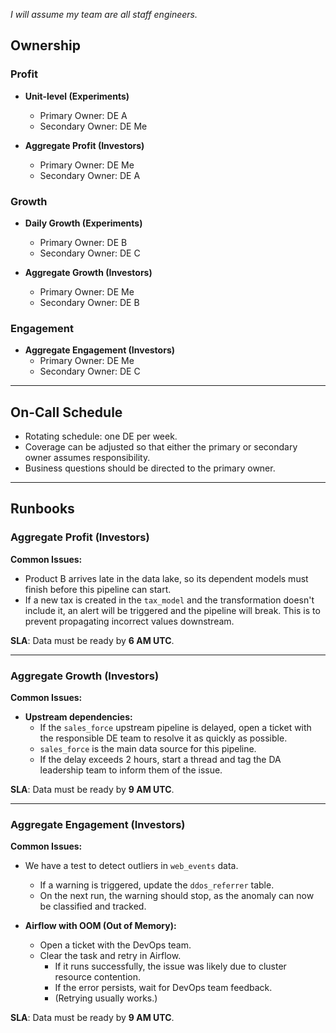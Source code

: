 *I will assume my team are all staff engineers.*

## Ownership

### Profit

- **Unit-level (Experiments)**  
  - Primary Owner: DE A  
  - Secondary Owner: DE Me

- **Aggregate Profit (Investors)**  
  - Primary Owner: DE Me  
  - Secondary Owner: DE A

### Growth

- **Daily Growth (Experiments)**  
  - Primary Owner: DE B  
  - Secondary Owner: DE C

- **Aggregate Growth (Investors)**  
  - Primary Owner: DE Me  
  - Secondary Owner: DE B

### Engagement

- **Aggregate Engagement (Investors)**  
  - Primary Owner: DE Me  
  - Secondary Owner: DE C

---

## On-Call Schedule

- Rotating schedule: one DE per week.  
- Coverage can be adjusted so that either the primary or secondary owner assumes responsibility.  
- Business questions should be directed to the primary owner.

---

## Runbooks

### Aggregate Profit (Investors)

**Common Issues:**

- Product B arrives late in the data lake, so its dependent models must finish before this pipeline can start.
- If a new tax is created in the `tax_model` and the transformation doesn't include it, an alert will be triggered and the pipeline will break. This is to prevent propagating incorrect values downstream.

**SLA**: Data must be ready by **6 AM UTC**.

---

### Aggregate Growth (Investors)

**Common Issues:**

- **Upstream dependencies:**
  - If the `sales_force` upstream pipeline is delayed, open a ticket with the responsible DE team to resolve it as quickly as possible.  
  - `sales_force` is the main data source for this pipeline.  
  - If the delay exceeds 2 hours, start a thread and tag the DA leadership team to inform them of the issue.

**SLA**: Data must be ready by **9 AM UTC**.

---

### Aggregate Engagement (Investors)

**Common Issues:**

- We have a test to detect outliers in `web_events` data.  
  - If a warning is triggered, update the `ddos_referrer` table.  
  - On the next run, the warning should stop, as the anomaly can now be classified and tracked.

- **Airflow with OOM (Out of Memory):**
  - Open a ticket with the DevOps team.  
  - Clear the task and retry in Airflow.  
    - If it runs successfully, the issue was likely due to cluster resource contention.  
    - If the error persists, wait for DevOps team feedback.  
    - (Retrying usually works.)

**SLA**: Data must be ready by **9 AM UTC**.
